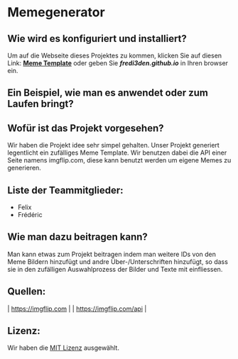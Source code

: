 # Memegenerator

## Wie wird es konfiguriert und installiert?

Um auf die Webseite dieses Projektes zu kommen, klicken Sie auf diesen Link: [**Meme Template**](https://fredi3den.github.io) oder geben Sie ***fredi3den.github.io*** in Ihren browser ein.

## Ein Beispiel, wie man es anwendet oder zum Laufen bringt?

## Wofür ist das Projekt vorgesehen?

Wir haben die Projekt idee sehr simpel gehalten.
Unser Projekt generiert legentlicht ein zufälliges Meme Template.
Wir benutzen dabei die API einer Seite namens imgflip.com, diese kann benutzt werden um eigene Memes zu generieren.

## Liste der Teammitglieder:
 * Felix
 * Frédéric

## Wie man dazu beitragen kann?

Man kann etwas zum Projekt beitragen indem man weitere IDs von den Meme Bildern hinzufügt und andre Über-/Unterschriften hinzufügt, so dass sie in den zufälligen Auswahlprozess der Bilder und Texte mit einfliessen.

## Quellen:

| https://imgflip.com |
| https://imgflip.com/api |

## Lizenz:

Wir haben die [MIT Lizenz](https://github.com/fredi3den/fredi3den.github.io/blob/main/LICENSE) ausgewählt.

